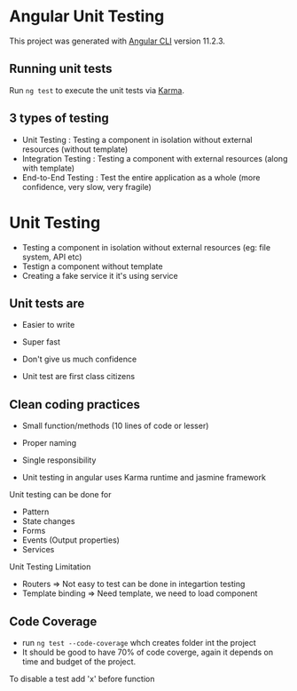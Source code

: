 # Angular Unit Testing

This project was generated with [Angular CLI](https://github.com/angular/angular-cli) version 11.2.3.

## Running unit tests

Run `ng test` to execute the unit tests via [Karma](https://karma-runner.github.io).

## 3 types of testing
- Unit Testing : Testing a component in isolation without external resources (without template)
- Integration Testing : Testing a component with external resources (along with template)
- End-to-End Testing : Test the entire application as a whole (more confidence, very slow, very fragile)

# Unit Testing
- Testing a component in isolation without external resources (eg: file system, API etc)
- Testign a component without template
- Creating a fake service it it's using service

## Unit tests are 
- Easier to write
- Super fast
- Don't give us much confidence 

- Unit test are first class citizens

## Clean coding practices
- Small function/methods (10 lines of code or lesser)
- Proper naming
- Single responsibility

- Unit testing in angular uses Karma runtime and jasmine framework

Unit testing can be done for
- Pattern
- State changes
- Forms
- Events (Output properties)
- Services

Unit Testing Limitation
- Routers => Not easy to test can be done in integartion testing
- Template binding => Need template, we need to load component

## Code Coverage
- run `ng test --code-coverage` whch creates folder int the project
- It should be good to have 70% of code coverge, again it depends on time and budget of the project.

To disable a test add 'x' before function


